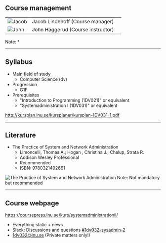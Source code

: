 <!-- Course management -->
## Course management
| | | |
|-|-|-|
| <!-- {_class="table-cell"} -->  ![Jacob](https://www.gravatar.com/avatar/b47109ad8c128221c9dd060d15c89cc9.jpg?s=80) <!-- {_class="grayscale"} --> | <!-- {_class="table-cell"} --> Jacob Lindehoff (Course manager) |
| <!-- {_class="table-cell"} --> ![John](https://www.gravatar.com/avatar/2261038623688f4d83dc10c53b85efb8.jpg?s=80)<!-- {_class="grayscale"} --> | <!-- {_class="table-cell"} --> John Häggerud (Course instructor) |


<!-- {_class="table lnu-course-management"} -->
Note:
*



---
<!-- Syllabus -->
## Syllabus

* Main field of study
  * Computer Science (dv)
* Progression
  * G1F
* Prerequisites
  * "Introduction to Programming (1DV021)" or equivalent
  * "Systemadministration I (1DV031)" or equivalent


http://kursplan.lnu.se/kursplaner/kursplan-1DV031-1.pdf


---
<!-- Literature -->
## Literature
* The Practice of System and Network Administration
  * Limoncelli, Thomas A.; Hogan , Christina J.; Chalup, Strata R.
  * Addison ­Wesley Professional
  * Recommended
  * ISBN: 9780321492661

![The Practice of System and Network Administration](http://image.bokus.com/images2/9780321492661_200)
Note:
Not mandatory but recommended<br />


---
<!-- webpage -->
## Course webpage
https://coursepress.lnu.se/kurs/systemadministrationii/
* Everything static + news
* Slack: Discussions and questions [#1dv032-sysadmin-2](https://coursepress.slack.com/archives/1dv032-sysadmin-2)
* 1dv032@lnu.se (Private matters only!)

<!-- {_style="margin-right: 25%"} -->
